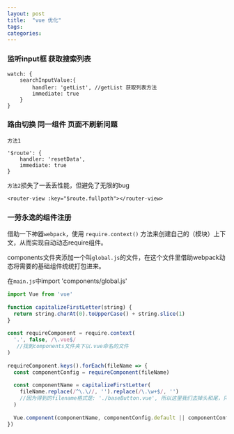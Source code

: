 ```yaml
---
layout: post
title:  "vue 优化"
tags:
categories:
---
```


### 监听input框 获取搜索列表
```vue
watch: {
    searchInputValue:{
        handler: 'getList', //getList 获取列表方法
        immediate: true
    }
}
```

### 路由切换 同一组件 页面不刷新问题
`方法1`
```vue
'$route': {
    handler: 'resetData', 
    immediate: true
}
```
`方法2`损失了一丢丢性能，但避免了无限的bug
```vue
<router-view :key="$route.fullpath"></router-view>
```

### 一劳永逸的组件注册
借助一下神器`webpack`，使用 `require.context()` 方法来创建自己的（模块）上下文，从而实现自动动态require组件。

components文件夹添加一个叫`global.js`的文件，在这个文件里借助webpack动态将需要的基础组件统统打包进来。

在`main.js`中import 'components/global.js'
```javascript
import Vue from 'vue'
 
function capitalizeFirstLetter(string) {
  return string.charAt(0).toUpperCase() + string.slice(1)
}
 
const requireComponent = require.context(
  '.', false, /\.vue$/
   //找到components文件夹下以.vue命名的文件
)
 
requireComponent.keys().forEach(fileName => {
  const componentConfig = requireComponent(fileName)
 
  const componentName = capitalizeFirstLetter(
    fileName.replace(/^\.\//, '').replace(/\.\w+$/, '')
    //因为得到的filename格式是: './baseButton.vue', 所以这里我们去掉头和尾，只保留真正的文件名
  )
 
  Vue.component(componentName, componentConfig.default || componentConfig)
})
```

